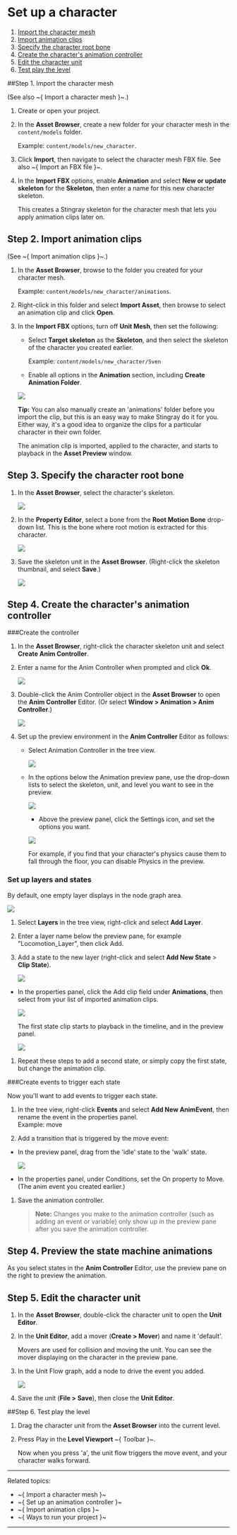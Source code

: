 # Set up a character

1. [Import the character mesh](#step1)
2. [Import animation clips](#step2)
3. [Specify the character root bone](#step3)
4. [Create the character's animation controller](#step4)
5. [Edit the character unit](#step5)
6. [Test play the level](#step6)

##Step 1. Import the character mesh <a name="step1"></a>

(See also ~{ Import a character mesh }~.)

1. Create or open your project.

1. In the **Asset Browser**, create a new folder for your character mesh in the `content/models` folder.

	Example: `content/models/new_character`.

1. Click **Import**, then navigate to select the character mesh FBX file. See also ~{ Import an FBX file }~.

1. In the **Import FBX** options, enable **Animation** and select **New or update skeleton** for the **Skeleton**, then enter a name for this new character skeleton.

	This creates a Stingray skeleton for the character mesh that lets you apply animation clips later on.


## Step 2. Import animation clips <a name="step2"></a>

(See ~{ Import animation clips }~.)

1. In the **Asset Browser**, browse to the folder you created for your character mesh.

	Example: `content/models/new_character/animations`.

1. Right-click in this folder and select **Import Asset**, then browse to select an animation clip and click **Open**.

1. In the **Import FBX** options, turn off **Unit Mesh**, then set the following:

	* Select **Target skeleton** as the **Skeleton**, and then select the skeleton of the character you created earlier.

		Example: `content/models/new_character/Sven`

	* Enable all options in the **Animation** section, including **Create Animation Folder**.

	![](../images/import_clip_settings.png)

	**Tip:** You can also manually create an 'animations' folder before you import the clip, but this is an easy way to make Stingray do it for you. Either way, it's a good idea to organize the clips for a particular character in their own folder.

	The animation clip is imported, applied to the character, and starts to playback in the **Asset Preview** window.


## Step 3. Specify the character root bone <a name="step3"></a>

1. In the **Asset Browser**, select the character's skeleton.

	![](../images/select_skeleton.png)

2. In the **Property Editor**, select a bone from the **Root Motion Bone** drop-down list.
	This is the bone where root motion is extracted for this character.

	![](../images/root_motion_bone.png)

3. Save the skeleton unit in the **Asset Browser**. (Right-click the skeleton thumbnail, and select **Save**.)

	![](../images/save_skeleton.png)


## Step 4. Create the character's animation controller <a name="step4"></a>

###Create the controller

1. In the **Asset Browser**, right-click the character skeleton unit and select **Create Anim Controller**.

2. Enter a name for the Anim Controller when prompted and click **Ok**.

	![](../images/name_ctrller.png)

2. Double-click the Anim Controller object in the **Asset Browser** to open the **Anim Controller** Editor. (Or select **Window > Animation > Anim Controller**.)

	![](../images/controller_thumbnail.png)

1. Set up the preview environment in the **Anim Controller** Editor as follows:

  	* Select Animation Controller in the tree view.

		![](../images/anim_ctrlr_selected.png)

  	* In the options below the Animation preview pane, use the drop-down lists to select the skeleton, unit, and level you want to see in the preview.

		![](../images/anim_ctrl_general.png)

		* Above the preview panel, click the Settings icon, and set the options you want.

		![](../images/animCtrl_preview_gear.png)

		For example, if you find that your character's physics cause them to fall through the floor, you can disable Physics in the preview.

### Set up layers and states

By default, one empty layer displays in the node graph area.

![](../images/empty_layer.png)

1. Select **Layers** in the tree view, right-click and select **Add Layer**.

1. Enter a layer name below the preview pane, for example "Locomotion_Layer", then click Add.

1. Add a state to the new layer (right-click and select **Add New State** > **Clip State**).

	![](../images/add_state.png)

  * In the properties panel, click the Add clip field under **Animations**, then select from your list of imported animation clips.

	![](../images/add_clip.png)

	The first state clip starts to playback in the timeline, and in the preview panel.

	![](../images/select_state_clip.png)

1. Repeat these steps to add a second state, or simply copy the first state, but change the animation clip.

###Create events to trigger each state

Now you'll want to add events to trigger each state.

1. In the tree view, right-click **Events** and select **Add New AnimEvent**, then rename the event in the properties panel.
<br>Example: move

1. Add a transition that is triggered by the move event:

- In the preview panel, drag from the 'idle' state to the 'walk' state.

	![](../gifs/create_transition.gif)

- In the properties panel, under Conditions, set the On property to Move. (The anim event you created earlier.)

1. Save the animation controller.

	> **Note:** Changes you make to the animation controller (such as adding an event or variable) only show up in the preview pane after you save the animation controller.


## Step 4. Preview the state machine animations <a name="step4"></a>


As you select states in the **Anim Controller** Editor, use the preview pane on the right to preview the animation.



## Step 5. Edit the character unit <a name="step5"></a>


1. In the **Asset Browser**, double-click the character unit to open the **Unit Editor**.

1. In the **Unit Editor**, add a mover (**Create > Mover**) and name it 'default'.

	Movers are used for collision and moving the unit. You can see the mover displaying on the character in the preview pane.

1. In the Unit Flow graph, add a node to drive the event you added.

	![](../images/add_animctrl_node.png)

1. Save the unit (**File > Save**), then close the **Unit Editor**.


##Step 6. Test play the level <a name="step6"></a>


1. Drag the character unit from the **Asset Browser** into the current level.

2. Press Play in the **Level Viewport** ~{ Toolbar }~.

	Now when you press 'a', the unit flow triggers the move event, and your character walks forward.

---
Related topics:
-	~{ Import a character mesh }~
-	~{ Set up an animation controller }~
-	~{ Import animation clips }~
-	~{ Ways to run your project }~
---
